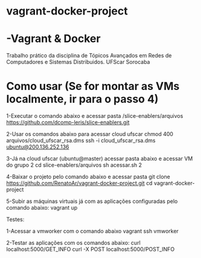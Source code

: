 # vagrant-docker-project
# -Vagrant & Docker

Trabalho prático da disciplina de Tópicos Avançados em Redes de Computadores e Sistemas Distribuidos. UFScar Sorocaba

# Como usar (Se for montar as VMs localmente, ir para o passo 4)

1-Executar o comando abaixo e acessar pasta /slice-enablers/arquivos
	https://github.com/dcomp-leris/slice-enablers.git

2-Usar os comandos abaixo para acessar cloud ufscar
	chmod 400 arquivos/cloud_ufscar_rsa.dms
	ssh -i cloud_ufscar_rsa.dms ubuntu@200.136.252.136

3-Já na cloud ufscar (ubuntu@master) acessar pasta abaixo e acessar VM do grupo 2
	cd slice-enablers/arquivos
	sh acessar.sh 2

4-Baixar o projeto pelo comando abaixo e acessar pasta 
	git clone https://github.com/RenatoAr/vagrant-docker-project.git
	cd vagrant-docker-project

5-Subir as máquinas virtuais já com as aplicações configuradas pelo comando abaixo: 
	vagrant up

Testes:

1-Acessar a vmworker com o comando abaixo
	vagrant ssh vmworker

2-Testar as aplicações com os comandos abaixo:
	curl localhost:5000/GET_INFO
	curl -X POST localhost:5000/POST_INFO
